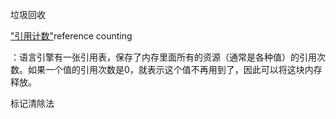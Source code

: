 垃圾回收

["引用计数"](https://en.wikipedia.org/wiki/Reference_counting)reference counting

：语言引擎有一张引用表，保存了内存里面所有的资源（通常是各种值）的引用次数。如果一个值的引用次数是0，就表示这个值不再用到了，因此可以将这块内存释放。

标记清除法



